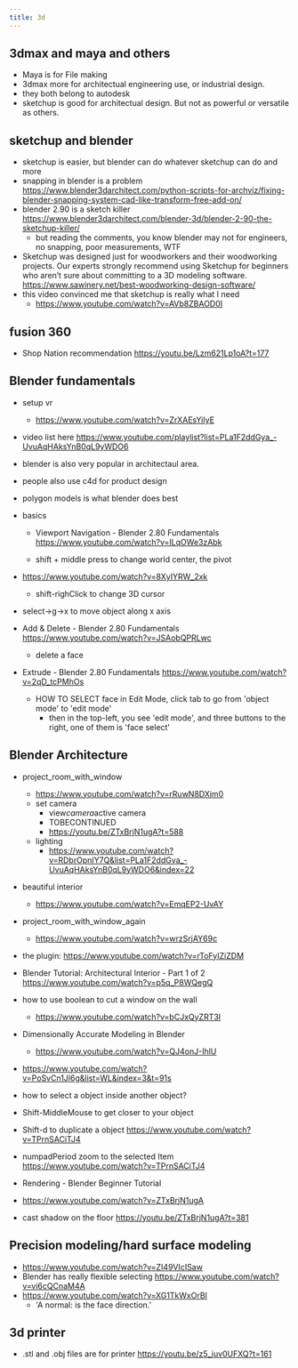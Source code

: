 ```yaml
---
title: 3d
---
```


## 3dmax and maya and others

- Maya is for File making
- 3dmax more for architectual engineering use, or industrial design.
- they both belong to autodesk
- sketchup is good for architectual design. But not as powerful or versatile as others.

## sketchup and blender
- sketchup is easier, but blender can do whatever sketchup can do and more
- snapping in blender is a problem https://www.blender3darchitect.com/python-scripts-for-archviz/fixing-blender-snapping-system-cad-like-transform-free-add-on/
- blender 2.90 is a sketch killer https://www.blender3darchitect.com/blender-3d/blender-2-90-the-sketchup-killer/
  - but reading the comments, you know blender may not for engineers, no snapping, poor measurements, WTF
-  Sketchup was designed just for woodworkers and their woodworking projects. Our experts strongly recommend using Sketchup for beginners who aren’t sure about committing to a 3D modeling software. https://www.sawinery.net/best-woodworking-design-software/
- this video convinced me that sketchup is really what I need 
  - https://www.youtube.com/watch?v=AVb8ZBAOD0I

## fusion 360
- Shop Nation recommendation https://youtu.be/Lzm621Lp1oA?t=177
## Blender fundamentals
- setup vr
  - https://www.youtube.com/watch?v=ZrXAEsYiIyE
- video list here https://www.youtube.com/playlist?list=PLa1F2ddGya_-UvuAqHAksYnB0qL9yWDO6
- blender is also very popular in architectaul area.
- people also use c4d for product design
- polygon models is what blender does best
- basics
  - Viewport Navigation - Blender 2.80 Fundamentals
 https://www.youtube.com/watch?v=ILqOWe3zAbk

  - shift + middle press to change world center, the pivot

- https://www.youtube.com/watch?v=8XyIYRW_2xk
  - shift-righClick to change 3D cursor
- select->g->x to move object along x axis
- Add & Delete - Blender 2.80 Fundamentals https://www.youtube.com/watch?v=JSAobQPRLwc
  - delete a face
- Extrude - Blender 2.80 Fundamentals https://www.youtube.com/watch?v=2qD_tcPMhOs
  - HOW TO SELECT face in Edit Mode, click tab to go from 'object mode' to 'edit mode'
    - then in the top-left, you see 'edit mode', and three buttons to the right, one of them is 'face select'

## Blender Architecture

- project_room_with_window
  - https://www.youtube.com/watch?v=rRuwN8DXjm0
  - set camera
    - view*camera*active camera
    - TOBECONTINUED
    - https://youtu.be/ZTxBrjN1ugA?t=588
  - lighting
    - https://www.youtube.com/watch?v=RDbrOpnIY7Q&list=PLa1F2ddGya_-UvuAqHAksYnB0qL9yWDO6&index=22
- beautiful interior
  - https://www.youtube.com/watch?v=EmqEP2-UvAY
- project_room_with_window_again
  - https://www.youtube.com/watch?v=wrzSrjAY69c

- the plugin: https://www.youtube.com/watch?v=rToFyIZiZDM
- Blender Tutorial: Architectural Interior - Part 1 of 2
 https://www.youtube.com/watch?v=p5q_P8WQegQ

- how to use boolean to cut a window on the wall 
  - https://www.youtube.com/watch?v=bCJxQyZRT3I

- Dimensionally Accurate Modeling in Blender
  - https://www.youtube.com/watch?v=QJ4onJ-IhlU

- https://www.youtube.com/watch?v=PoSvCn1Jl6g&list=WL&index=3&t=91s

- how to select a object inside another object?

- Shift-MiddleMouse to get closer to your object
- Shift-d to duplicate a object https://www.youtube.com/watch?v=TPrnSACiTJ4
- numpadPeriod zoom to the selected Item  https://www.youtube.com/watch?v=TPrnSACiTJ4

-  Rendering - Blender Beginner Tutorial
  - https://www.youtube.com/watch?v=ZTxBrjN1ugA
  - cast shadow on the floor https://youtu.be/ZTxBrjN1ugA?t=381


## Precision modeling/hard surface modeling

- https://www.youtube.com/watch?v=ZI49VIcISaw
- Blender has really flexible selecting https://www.youtube.com/watch?v=vi6cQCnaM4A
- https://www.youtube.com/watch?v=XG1TkWxOrBI
  - 'A normal: is the face direction.'

## 3d printer
- .stl and .obj files are for printer  https://youtu.be/z5_iuv0UFXQ?t=161